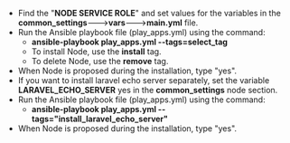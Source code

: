 - Find the "**NODE SERVICE ROLE**" and set values for the variables in the **common_settings**--->**vars**--->**main.yml** file.
- Run the Ansible playbook file (play_apps.yml) using the command:
  - **ansible-playbook play_apps.yml --tags=select_tag**
  - To install Node, use the **install** tag.
  - To delete Node, use the **remove** tag.
- When Node is proposed during the installation, type "yes".
- If you want to install laravel echo server separately, set the variable **LARAVEL_ECHO_SERVER** yes in the **common_settings** node section.
- Run the Ansible playbook file (play_apps.yml) using the command:
  - **ansible-playbook play_apps.yml --tags="install_laravel_echo_server"**
- When Node is proposed during the installation, type "yes".
